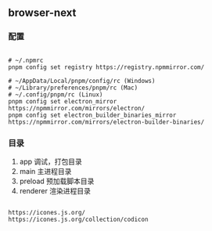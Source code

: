 ## browser-next

### 配置

```shell

# ~/.npmrc
pnpm config set registry https://registry.npmmirror.com/

# ~/AppData/Local/pnpm/config/rc (Windows)
# ~/Library/preferences/pnpm/rc (Mac)
# ~/.config/pnpm/rc (Linux)
pnpm config set electron_mirror https://npmmirror.com/mirrors/electron/
pnpm config set electron_builder_binaries_mirror https://npmmirror.com/mirrors/electron-builder-binaries/

```

### 目录

1. app 调试，打包目录
2. main 主进程目录
3. preload 预加载脚本目录
4. renderer 渲染进程目录

```text

https://icones.js.org/
https://icones.js.org/collection/codicon

```
